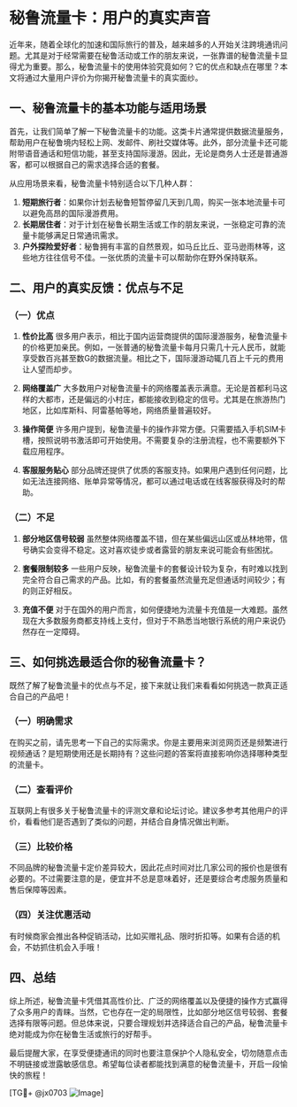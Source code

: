 # 秘鲁流量卡：用户的真实声音

近年来，随着全球化的加速和国际旅行的普及，越来越多的人开始关注跨境通讯问题。尤其是对于经常需要在秘鲁活动或工作的朋友来说，一张靠谱的秘鲁流量卡显得尤为重要。那么，秘鲁流量卡的使用体验究竟如何？它的优点和缺点在哪里？本文将通过大量用户评价为你揭开秘鲁流量卡的真实面纱。

## 一、秘鲁流量卡的基本功能与适用场景

首先，让我们简单了解一下秘鲁流量卡的功能。这类卡片通常提供数据流量服务，帮助用户在秘鲁境内轻松上网、发邮件、刷社交媒体等。此外，部分流量卡还可能附带语音通话和短信功能，甚至支持国际漫游。因此，无论是商务人士还是普通游客，都可以根据自己的需求选择合适的套餐。

从应用场景来看，秘鲁流量卡特别适合以下几种人群：
1. **短期旅行者**：如果你计划去秘鲁短暂停留几天到几周，购买一张本地流量卡可以避免高昂的国际漫游费用。
2. **长期居住者**：对于计划在秘鲁长期生活或工作的朋友来说，一张稳定可靠的流量卡能够满足日常通讯需求。
3. **户外探险爱好者**：秘鲁拥有丰富的自然景观，如马丘比丘、亚马逊雨林等，这些地方往往信号不佳。一张优质的流量卡可以帮助你在野外保持联系。

## 二、用户的真实反馈：优点与不足

### （一）优点

1. **性价比高**
   很多用户表示，相比于国内运营商提供的国际漫游服务，秘鲁流量卡的价格更加亲民。例如，一张普通的秘鲁流量卡每月只需几十元人民币，就能享受数百兆甚至数G的数据流量。相比之下，国际漫游动辄几百上千元的费用让人望而却步。

2. **网络覆盖广**
   大多数用户对秘鲁流量卡的网络覆盖表示满意。无论是首都利马这样的大都市，还是偏远的小村庄，都能接收到稳定的信号。尤其是在旅游热门地区，比如库斯科、阿雷基帕等地，网络质量普遍较好。

3. **操作简便**
   许多用户提到，秘鲁流量卡的操作非常方便。只需要插入手机SIM卡槽，按照说明书激活即可开始使用。不需要复杂的注册流程，也不需要额外下载应用程序。

4. **客服服务贴心**
   部分品牌还提供了优质的客服支持。如果用户遇到任何问题，比如无法连接网络、账单异常等情况，都可以通过电话或在线客服获得及时的帮助。

### （二）不足

1. **部分地区信号较弱**
   虽然整体网络覆盖不错，但在某些偏远山区或丛林地带，信号确实会变得不稳定。这对喜欢徒步或者露营的朋友来说可能会有些困扰。

2. **套餐限制较多**
   一些用户反映，秘鲁流量卡的套餐设计较为复杂，有时难以找到完全符合自己需求的产品。比如，有的套餐虽然流量充足但通话时间较少；有的则正好相反。

3. **充值不便**
   对于在国外的用户而言，如何便捷地为流量卡充值是一大难题。虽然现在大多数服务商都支持线上支付，但对于不熟悉当地银行系统的用户来说仍然存在一定障碍。

## 三、如何挑选最适合你的秘鲁流量卡？

既然了解了秘鲁流量卡的优点与不足，接下来就让我们来看看如何挑选一款真正适合自己的产品吧！

### （一）明确需求
在购买之前，请先思考一下自己的实际需求。你是主要用来浏览网页还是频繁进行视频通话？是短期使用还是长期持有？这些问题的答案将直接影响你选择哪种类型的流量卡。

### （二）查看评价
互联网上有很多关于秘鲁流量卡的评测文章和论坛讨论。建议多参考其他用户的评价，看看他们是否遇到了类似的问题，并结合自身情况做出判断。

### （三）比较价格
不同品牌的秘鲁流量卡定价差异较大，因此花点时间对比几家公司的报价也是很有必要的。不过需要注意的是，便宜并不总是意味着好，还是要综合考虑服务质量和售后保障等因素。

### （四）关注优惠活动
有时候商家会推出各种促销活动，比如买赠礼品、限时折扣等。如果有合适的机会，不妨抓住机会入手哦！

## 四、总结

综上所述，秘鲁流量卡凭借其高性价比、广泛的网络覆盖以及便捷的操作方式赢得了众多用户的青睐。当然，它也存在一定的局限性，比如部分地区信号较弱、套餐选择有限等问题。但总体来说，只要合理规划并选择适合自己的产品，秘鲁流量卡绝对能成为你在秘鲁生活或旅行的好帮手。

最后提醒大家，在享受便捷通讯的同时也要注意保护个人隐私安全，切勿随意点击不明链接或泄露敏感信息。希望每位读者都能找到满意的秘鲁流量卡，开启一段愉快的旅程！

[TG💪+ @jx0703 ![Image](https://github.com/user-attachments/assets/dbca1d08-cadb-493c-b0ec-ad6f7a83f270)]